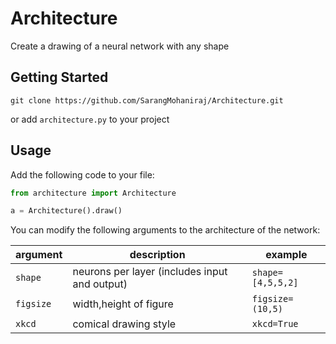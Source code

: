 # Architecture
Create a drawing of a neural network with any shape

## Getting Started

```batch
git clone https://github.com/SarangMohaniraj/Architecture.git
```

or add `architecture.py` to your project

## Usage

Add the following code to your file:

```python
from architecture import Architecture

a = Architecture().draw()
```

You can modify the following arguments to the architecture of the network:

| argument | description | example |
|---|---|---|
|`shape` | neurons per layer (includes input and output) | `shape=[4,5,5,2]`|
|`figsize` | width,height of figure | `figsize=(10,5)`|
|`xkcd` | comical drawing style | `xkcd=True`|
